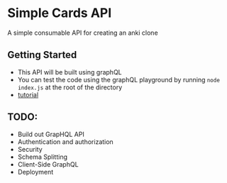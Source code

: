 # Simple Cards API

A simple consumable API for creating an anki clone

## Getting Started

- This API will be built using graphQL
- You can test the code using the graphQL playground by running `node index.js` at the root of the directory
- [tutorial](https://www.apollographql.com/blog/graphql/examples/building-a-graphql-api/)


## TODO:
- Build out GrapHQL API
- Authentication and authorization
- Security
- Schema Splitting
- Client-Side GraphQL
- Deployment